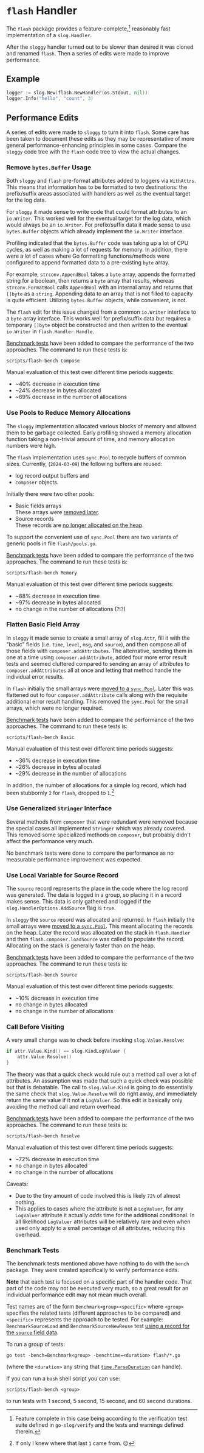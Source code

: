 # `flash` Handler

The `flash` package provides a feature-complete,[^1]
reasonably fast implementation of a `slog.Handler`.

After the `sloggy` handler turned out to be slower than desired it was cloned and renamed `flash`.
Then a series of edits were made to improve performance.

## Example

```go
logger := slog.New(flash.NewHandler(os.Stdout, nil))
logger.Info("hello", "count", 3)
```

## Performance Edits

A series of edits were made to `sloggy` to turn it into `flash`.
Some care has been taken to document these edits as they may be
representative of more general performance-enhancing principles in some cases.
Compare the `sloggy` code tree with the `flash` code tree to view the actual changes.

### Remove `bytes.Buffer` Usage

Both `sloggy` and `flash` pre-format attributes added to loggers via `WithAttrs`.
This means that information has to be formatted to two destinations:
the prefix/suffix areas associated with handlers as well as
the eventual target for the log data.

For `sloggy` it made sense to write code that could format attributes to an `io.Writer`.
This worked well for the eventual target for the log data, which would always be an `io.Writer`.
For prefix/suffix data it made sense to use `bytes.Buffer` objects which
already implement the `io.Writer` interface.

Profiling indicated that the `bytes.Buffer` code was taking up a lot of CPU cycles,
as well as making a lot of requests for memory.
In addition, there were a lot of cases where Go formatting functions/methods
were configured to append formatted data to a pre-existing `byte` array.

For example, `strconv.AppendBool` takes a `byte` array,
appends the formatted string for a boolean, then returns a `byte` array that results,
whereas `strconv.FormatBool` calls `AppendBool` with an internal array and
returns that `[]byte` as a `string`.
Appending data to an array that is not filled to capacity is quite efficient.
Utilizing `bytes.Buffer` objects, while convenient, is not.

The `flash` edit for this issue changed from a common `io.Writer` interface to a `byte` array interface.
This works well for prefix/suffix data but requires a temporary `[]byte` object be
constructed and then written to the eventual `io.Writer` in `flash.Handler.Handle`.

[Benchmark tests](#benchmark-tests) have been added to compare the performance of the two approaches.
The command to run these tests is:
```
scripts/flash-bench Compose
```
Manual evaluation of this test over different time periods suggests:

* ~40% decrease in execution time
* ~24% decrease in bytes allocated
* ~69% decrease in the number of allocations

### Use Pools to Reduce Memory Allocations

The `sloggy` implementation allocated various blocks of memory and allowed them to be garbage collected.
Early profiling showed a memory allocation function taking a non-trivial amount of time,
and memory allocation numbers were high.

The `flash` implementation uses `sync.Pool` to recycle buffers of common sizes.
Currently, (`2024-03-09`) the following buffers are reused:

* log record output buffers and
* `composer` objects.

Initially there were two other pools:

* Basic fields arrays  
  These arrays were [removed later](#flatten-basic-field-array).
* Source records  
  These records are [no longer allocated on the heap](#use-local-variable-for-source-record).

To support the convenient use of `sync.Pool` there are two variants of
generic pools in file `flash/pools.go`.

[Benchmark tests](#benchmark-tests) have been added to compare the performance of the two approaches.
The command to run these tests is:
```
scripts/flash-bench Memory
```
Manual evaluation of this test over different time periods suggests:

* ~88% decrease in execution time
* ~97% decrease in bytes allocated
* no change in the number of allocations (?!?)

### Flatten Basic Field Array

In `sloggy` it made sense to create a small array of `slog.Attr`,
fill it with the "basic" fields (i.e. `time`, `level`, `msg`, and `source`),
and then compose all of those fields with `composer.addAttributes`.
The alternative, sending them in one at a time using `composer.addAttribute`,
added four more error result tests and seemed cluttered compared to
sending an array of attributes to `composer.addAttributes` all at once
and letting that method handle the individual error results.

In `flash` initially the small arrays were [moved to a `sync.Pool`](#use-pools-to-reduce-memory-allocations).
Later this was flattened out to four `composer.addAttribute` calls
along with the requisite additional error result handling.
This removed the `sync.Pool` for the small arrays, which were no longer required.

[Benchmark tests](#benchmark-tests) have been added to compare the performance of the two approaches.
The command to run these tests is:
```
scripts/flash-bench Basic
```
Manual evaluation of this test over different time periods suggests:

* ~36% decrease in execution time
* ~26% decrease in bytes allocated
* ~29% decrease in the number of allocations

In addition, the number of allocations for a simple log record,
which had been stubbornly `2` for `flash`, dropped to `1`.[^2]

### Use Generalized `Stringer` Interface

Several methods from `composer` that were redundant were removed because
the special cases all implemented `Stringer` which was already covered.
This removed some specialized methods on `composer`,
but probably didn't affect the performance very much.

No benchmark tests were done to compare the performance
as no measurable performance improvement was expected.

### Use Local Variable for Source Record

The `source` record represents the place in the code where the log record was generated.
The data is logged in a group, so placing it in a record makes sense.
This data is only gathered and logged if the `slog.HandlerOptions.AddSource` flag is `true`.

In `sloggy` the `source` record was allocated and returned.
In `flash` initially the small arrays were [moved to a `sync.Pool`](#use-pools-to-reduce-memory-allocations).
This meant allocating the records on the heap.
Later the record was allocated on the stack in `flash.Handler` and then
`flash.composer.loadSource` was called to populate the record.
Allocating on the stack is generally faster than on the heap.

[Benchmark tests](#benchmark-tests) have been added to compare the performance of the two approaches.
The command to run these tests is:
```
scripts/flash-bench Source
```
Manual evaluation of this test over different time periods suggests:

* ~10% decrease in execution time
* no change in bytes allocated
* no change in the number of allocations

### Call Before Visiting

A very small change was to check before invoking `slog.Value.Resolve`:
```go
if attr.Value.Kind() == slog.KindLogValuer {
    attr.Value.Resolve()
}
```

The theory was that a quick check would rule out a method call over a lot of attributes.
An assumption was made that such a quick check was possible but that is debatable.
The call to `slog.Value.Kind` is going to do essentially
the same check that `slog.Value.Resolve` will do right away,
and immediately return the same value if it not a `LogValuer`.
So this edit is basically only avoiding the method call and return overhead.

[Benchmark tests](#benchmark-tests) have been added to compare the performance of the two approaches.
The command to run these tests is:
```
scripts/flash-bench Resolve
```
Manual evaluation of this test over different time periods suggests:

* ~72% decrease in execution time
* no change in bytes allocated
* no change in the number of allocations

Caveats:

* Due to the tiny amount of code involved this is likely `72%` of almost nothing.
* This applies to cases where the attribute is not a `LogValuer`,
  for any `LogValuer` attribute it actually _adds_ time for the additional conditional.
  In all likelihood `LogValuer` attributes will be relatively rare and even when used
  only apply to a small percentage of all attributes, reducing this overhead.

### Benchmark Tests

The benchmark tests mentioned above have nothing to do with the `bench` package.
They were created specifically to verify performance edits.

**Note** that each test is focused on a specific part of the handler code.
That part of the code may not be executed very much,
so a great result for an individual performance edit may not mean much overall.

Test names are of the form `Benchmark<group><specific>` where `<group>`
specifies the related tests (different approaches to be compared) and
`<specific>` represents the approach to be tested.
For example: `BenchmarkSourceLoad` and `BenchmarkSourceNewReuse`
test [using a record for the `source` field data](#use-local-variable-for-source-record).

To run a group of tests:
```
go test -bench=Benchmark<group> -benchtime=<duration> flash/*.go
```
(where the `<duration>` any string that
[`time.ParseDuration`](https://pkg.go.dev/time#ParseDuration) can handle).

If you can run a `bash` shell script you can use:
```
scripts/flash-bench <group>
```
to run tests with 1 second, 5 second, 15 second, and 60 second durations.

[^1]: Feature complete in this case being according to the verification test suite
defined in `go-slog/verify` and the tests and warnings defined therein.

[^2]: If only I knew where that last `1` came from.  :frowning_face: